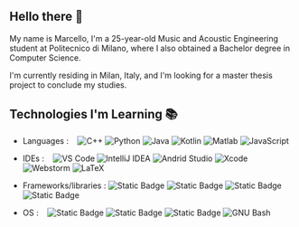 ## Hello there :wave:

My name is Marcello, I'm a 25-year-old Music and Acoustic Engineering student at Politecnico di Milano, where I also obtained a Bachelor degree in Computer Science.

I'm currently residing in Milan, Italy, and I'm looking for a master thesis project to conclude my studies.

## Technologies I'm Learning :books:
- Languages :   
![C++](https://img.shields.io/badge/C%2B%2B-%2300599C?logo=cplusplus&logoColor=white)
![Python](http://img.shields.io/badge/-Python-3776AB?logo=python&logoColor=fff7a1)
![Java](http://img.shields.io/badge/-Java-007396?style=logo=java&logoColor=ffffff)
![Kotlin](https://img.shields.io/badge/Kotlin-%237F52FF?logo=kotlin&logoColor=white)
![Matlab](https://img.shields.io/badge/Matlab-%2308609d?logoColor=white)
![JavaScript](https://img.shields.io/badge/-JavaScript-%23F7DF1C?logo=javascript&logoColor=000000&color=d1b01f)

- IDEs :   
![VS Code](http://img.shields.io/badge/-VS%20Code-007ACC?logo=visual-studio-code&logoColor=ffffff)
![IntelliJ IDEA](http://img.shields.io/badge/-IntelliJ%20IDEA-purple?logo=intellij-idea&logoColor=ffffff)
![Andrid Studio](https://img.shields.io/badge/Android%20Studio-%233DDC84?logo=androidstudio&logoColor=white)
![Xcode](https://img.shields.io/badge/Xcode-%23147EFB?logo=xcode&logoColor=white)
![Webstorm](https://img.shields.io/badge/Webstorm-%23000000?logo=webstorm&logoColor=white)
![LaTeX](http://img.shields.io/badge/-LaTeX-008080?style=flat-square&logo=latex&logoColor=ffffff)

- Frameworks/libraries :
![Static Badge](https://img.shields.io/badge/Juce-%238DC63F?logo=juce&logoColor=white)
![Static Badge](https://img.shields.io/badge/Vulkan-%23A41E22?logo=vulkan&logoColor=white)
![Static Badge](https://img.shields.io/badge/Processing-%23006699?logo=processingfoundation&logoColor=white)
![Static Badge](https://img.shields.io/badge/Arduino-%2300878F?logo=arduino&logoColor=white)

- OS :   
![Static Badge](https://img.shields.io/badge/Android-%2334A853?logo=android&logoColor=white)
![Static Badge](https://img.shields.io/badge/macOS-black?logo=apple&logoColor=white)
![Static Badge](https://img.shields.io/badge/Ubuntu-%23E95420?logo=ubuntu&logoColor=white)
![GNU Bash](http://img.shields.io/badge/-GNU%20Bash-000000?style=flat-square&logo=gnu-bash&logoColor=ffffff)

